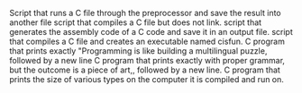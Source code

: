 Script that runs a C file through the preprocessor and save the result into another file
script that compiles a C file but does not link.
script that generates the assembly code of a C code and save it in an output file.
 script that compiles a C file and creates an executable named cisfun.
C program that prints exactly "Programming is like building a multilingual puzzle, followed by a new line
C program that prints exactly with proper grammar, but the outcome is a piece of art,, followed by a new line.
C program that prints the size of various types on the computer it is compiled and run on.
